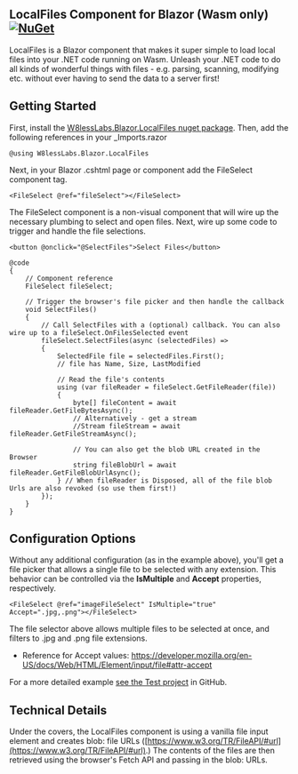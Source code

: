 ## LocalFiles Component for Blazor (Wasm only) [![NuGet](https://img.shields.io/nuget/v/W8lessLabs.Blazor.LocalFiles.svg)](https://www.nuget.org/packages/W8lessLabs.Blazor.LocalFiles/)

LocalFiles is a Blazor component that makes it super simple to load local files into your .NET code running on Wasm.
Unleash your .NET code to do all kinds of wonderful things with files - e.g. parsing, scanning, modifying etc. without ever having to send the data to a server first!

## Getting Started

First, install the [W8lessLabs.Blazor.LocalFiles nuget package](https://www.nuget.org/packages/W8lessLabs.Blazor.LocalFiles).
Then, add the following references in your _Imports.razor

```
@using W8lessLabs.Blazor.LocalFiles
```
Next, in your Blazor .cshtml page or component add the FileSelect component tag.


```
<FileSelect @ref="fileSelect"></FileSelect>
```

The FileSelect component is a non-visual component that will wire up the necessary plumbing to select and open files. Next, wire up some code to trigger and handle the file selections.


```
<button @onclick="@SelectFiles">Select Files</button>

@code 
{
    // Component reference
    FileSelect fileSelect;

    // Trigger the browser's file picker and then handle the callback
    void SelectFiles()
    {
        // Call SelectFiles with a (optional) callback. You can also wire up to a fileSelect.OnFilesSelected event
        fileSelect.SelectFiles(async (selectedFiles) =>
        {
            SelectedFile file = selectedFiles.First();
            // file has Name, Size, LastModified

            // Read the file's contents
            using (var fileReader = fileSelect.GetFileReader(file))
            {
                byte[] fileContent = await fileReader.GetFileBytesAsync();
                // Alternatively - get a stream
                //Stream fileStream = await fileReader.GetFileStreamAsync();

                // You can also get the blob URL created in the Browser
                string fileBlobUrl = await fileReader.GetFileBlobUrlAsync();
            } // When fileReader is Disposed, all of the file blob Urls are also revoked (so use them first!)
        });
    }
}
```
## Configuration Options
Without any additional configuration (as in the example above), you'll get a file picker that allows a single file to be selected with any extension. This behavior can be controlled via the **IsMultiple** and **Accept** properties, respectively.

```
<FileSelect @ref="imageFileSelect" IsMultiple="true" Accept=".jpg,.png"></FileSelect>
```
The file selector above allows multiple files to be selected at once, and filters to .jpg and .png file extensions.

- Reference for Accept values: https://developer.mozilla.org/en-US/docs/Web/HTML/Element/input/file#attr-accept

For a more detailed example [see the Test project](https://github.com/jburman/W8lessLabs.Blazor.LocalFiles/tree/master/test/Blazor.LocalFilesTest) in GitHub.


## Technical Details
Under the covers, the LocalFiles component is using a vanilla file input element and 
creates blob: file URLs ([https://www.w3.org/TR/FileAPI/#url](https://www.w3.org/TR/FileAPI/#url).) 
The contents of the files are then retrieved using the browser's Fetch API and passing in the blob: URLs.
